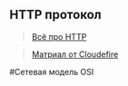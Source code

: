 ## HTTP протокол
> [Всё про HTTP](https://cs.fyi/guide/http-in-depth)

> [Матриал от Cloudefire](https://www.cloudflare.com/en-gb/learning/ddos/glossary/hypertext-transfer-protocol-http/)

  #Сетевая модель OSI
